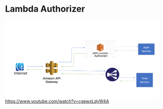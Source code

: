 # Lambda Authorizer

![](https://github.com/winkeyes/lambdaAuthorizer/blob/master/LambdaDiagram.PNG)
https://www.youtube.com/watch?v=cgewxLdyW4A

